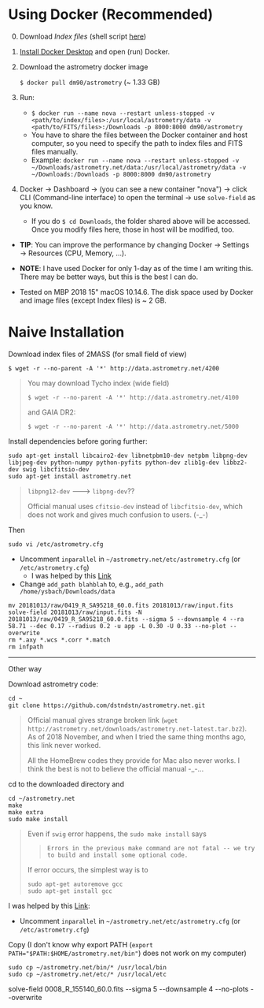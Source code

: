 # Using Docker (Recommended)

0. Download *Index files* (shell script [here](https://github.com/dam90/astrometry/blob/master/index/download_index_files.sh))

1. [Install Docker Desktop](https://www.docker.com/get-started) and open (run) Docker.

2. Download the astrometry docker image

   ``$ docker pull dm90/astrometry`` (~ 1.33 GB)

3. Run:

   * ``$ docker run --name nova --restart unless-stopped -v <path/to/index/files>:/usr/local/astrometry/data -v <path/to/FITS/files>:/Downloads -p 8000:8000 dm90/astrometry``
   * You have to share the files between the Docker container and host computer, so you need to specify the path to index files and FITS files manually.
   * Example: ``docker run --name nova --restart unless-stopped -v ~/Downloads/astrometry.net/data:/usr/local/astrometry/data -v ~/Downloads:/Downloads -p 8000:8000 dm90/astrometry``

4. Docker → Dashboard → (you can see a new container "nova") → click CLI (Command-line interface) to open the terminal → use ``solve-field`` as you know.

   * If you do ``$ cd Downloads``, the folder shared above will be accessed. Once you modify files here, those in host will be modified, too.

* **TIP**: You can improve the performance by changing Docker → Settings → Resources (CPU, Memory, ...).

* **NOTE**: I have used Docker for only 1-day as of the time I am writing this. There may be better ways, but this is the best I can do.

* Tested on MBP 2018 15" macOS 10.14.6. The disk space used by Docker and image files (except Index files) is ~ 2 GB.



# Naive Installation

Download index files of 2MASS (for small field of view)

```
$ wget -r --no-parent -A '*' http://data.astrometry.net/4200
```

> You may download Tycho index (wide field)
>
> ```
> $ wget -r --no-parent -A '*' http://data.astrometry.net/4100
> ```
>
> and GAIA DR2:
>
> ```
> $ wget -r --no-parent -A '*' http://data.astrometry.net/5000
> ```
>
>

Install dependencies before goring further:

```
sudo apt-get install libcairo2-dev libnetpbm10-dev netpbm libpng-dev libjpeg-dev python-numpy python-pyfits python-dev zlib1g-dev libbz2-dev swig libcfitsio-dev
sudo apt-get install astrometry.net
```

> ``libpng12-dev`` ---> ``libpng-dev``??
>
> Official manual uses ``cfitsio-dev`` instead of ``libcfitsio-dev``, which does not work and gives much confusion to users. (-_-)

Then

```
sudo vi /etc/astrometry.cfg
```



- Uncomment `inparallel` in `~/astrometry.net/etc/astrometry.cfg` (or `/etc/astrometry.cfg`)
  - I was helped by this [Link](https://www.scivision.co/setting-up-astrometry-net-program/)
- Change ``add_path blahblah`` to, e.g., ``add_path /home/ysbach/Downloads/data``

```
mv 20181013/raw/0419_R_SA95218_60.0.fits 20181013/raw/input.fits
solve-field 20181013/raw/input.fits -N 20181013/raw/0419_R_SA95218_60.0.fits --sigma 5 --downsample 4 --ra 58.71 --dec 0.17 --radius 0.2 -u app -L 0.30 -U 0.33 --no-plot --overwrite
rm *.axy *.wcs *.corr *.match
rm infpath
```





--------

Other way



Download astrometry code:

```
cd ~
git clone https://github.com/dstndstn/astrometry.net.git
```

> Official manual gives strange broken link (``wget http://astrometry.net/downloads/astrometry.net-latest.tar.bz2``). As of 2018 November, and when I tried the same thing months ago, this link never worked. 
>
> All the HomeBrew codes they provide for Mac also never works. I think the best is not to believe the official manual -_-...





 cd to the downloaded directory  and

```
cd ~/astrometry.net
make
make extra
sudo make install
```

>Even if ``swig`` error happens, the ``sudo make install`` says 
>
>> ``Errors in the previous make command are not fatal -- we try to build and install some optional code.``
>
>If error occurs, the simplest way is to
>
>```
>sudo apt-get autoremove gcc
>sudo apt-get install gcc
>```



I was helped by this [Link](https://www.scivision.co/setting-up-astrometry-net-program/):

* Uncomment `inparallel` in `~/astrometry.net/etc/astrometry.cfg` (or `/etc/astrometry.cfg`)



Copy (I don't know why export PATH (``export PATH="$PATH:$HOME/astrometry.net/bin"``) does not work on my computer)

```
sudo cp ~/astrometry.net/bin/* /usr/local/bin
sudo cp ~/astrometry.net/etc/* /usr/local/etc
```

solve-field 0008_R_155140_60.0.fits --sigma 5 --downsample 4 --no-plots --overwrite

